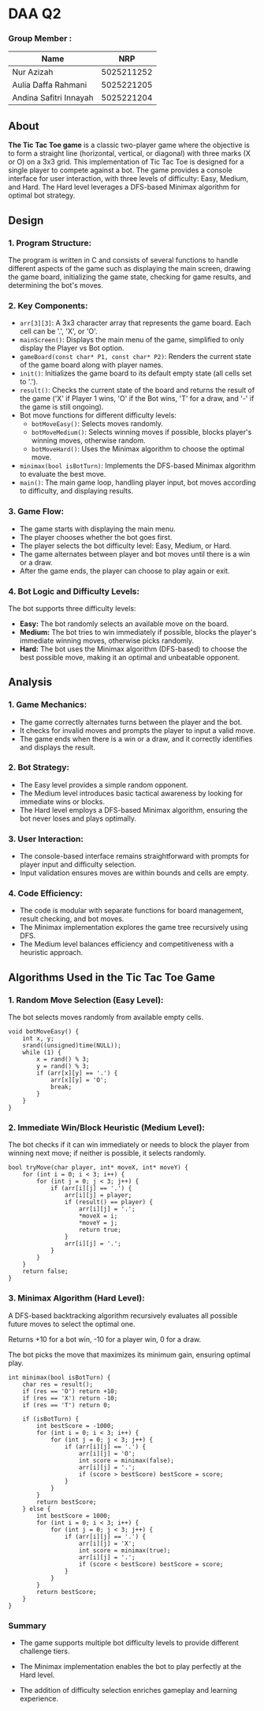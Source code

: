 # DAA Q2

### Group Member :
| Name  | NRP |
| ------------- | ------------- |
| Nur Azizah  | 5025211252 |
| Aulia Daffa Rahmani | 5025221205  |
| Andina Safitri Innayah | 5025221204  |

## About

**The Tic Tac Toe game** is a classic two-player game where the objective is to form a straight line (horizontal, vertical, or diagonal) with three marks (X or O) on a 3x3 grid. This implementation of Tic Tac Toe is designed for a single player to compete against a bot. The game provides a console interface for user interaction, with three levels of difficulty: Easy, Medium, and Hard. The Hard level leverages a DFS-based Minimax algorithm for optimal bot strategy.

## Design

### 1. Program Structure:

The program is written in C and consists of several functions to handle different aspects of the game such as displaying the main screen, drawing the game board, initializing the game state, checking for game results, and determining the bot's moves.

### 2. Key Components:

- `arr[3][3]`: A 3x3 character array that represents the game board. Each cell can be '.', 'X', or 'O'.
- `mainScreen()`: Displays the main menu of the game, simplified to only display the Player vs Bot option.
- `gameBoard(const char* P1, const char* P2)`: Renders the current state of the game board along with player names.
- `init()`: Initializes the game board to its default empty state (all cells set to '.').
- `result()`: Checks the current state of the board and returns the result of the game ('X' if Player 1 wins, 'O' if the Bot wins, 'T' for a draw, and '-' if the game is still ongoing).
- Bot move functions for different difficulty levels:
  - `botMoveEasy()`: Selects moves randomly.
  - `botMoveMedium()`: Selects winning moves if possible, blocks player's winning moves, otherwise random.
  - `botMoveHard()`: Uses the Minimax algorithm to choose the optimal move.
- `minimax(bool isBotTurn)`: Implements the DFS-based Minimax algorithm to evaluate the best move.
- `main()`: The main game loop, handling player input, bot moves according to difficulty, and displaying results.

### 3. Game Flow:

- The game starts with displaying the main menu.
- The player chooses whether the bot goes first.
- The player selects the bot difficulty level: Easy, Medium, or Hard.
- The game alternates between player and bot moves until there is a win or a draw.
- After the game ends, the player can choose to play again or exit.

### 4. Bot Logic and Difficulty Levels:

The bot supports three difficulty levels:

- **Easy:** The bot randomly selects an available move on the board.
- **Medium:** The bot tries to win immediately if possible, blocks the player's immediate winning moves, otherwise picks randomly.
- **Hard:** The bot uses the Minimax algorithm (DFS-based) to choose the best possible move, making it an optimal and unbeatable opponent.

## Analysis

### 1. Game Mechanics:

- The game correctly alternates turns between the player and the bot.
- It checks for invalid moves and prompts the player to input a valid move.
- The game ends when there is a win or a draw, and it correctly identifies and displays the result.

### 2. Bot Strategy:

- The Easy level provides a simple random opponent.
- The Medium level introduces basic tactical awareness by looking for immediate wins or blocks.
- The Hard level employs a DFS-based Minimax algorithm, ensuring the bot never loses and plays optimally.

### 3. User Interaction:

- The console-based interface remains straightforward with prompts for player input and difficulty selection.
- Input validation ensures moves are within bounds and cells are empty.

### 4. Code Efficiency:

- The code is modular with separate functions for board management, result checking, and bot moves.
- The Minimax implementation explores the game tree recursively using DFS.
- The Medium level balances efficiency and competitiveness with a heuristic approach.

## Algorithms Used in the Tic Tac Toe Game

### 1. Random Move Selection (Easy Level):

The bot selects moves randomly from available empty cells.

```
void botMoveEasy() {
    int x, y;
    srand((unsigned)time(NULL));
    while (1) {
        x = rand() % 3;
        y = rand() % 3;
        if (arr[x][y] == '.') {
            arr[x][y] = 'O';
            break;
        }
    }
}
```

### 2. Immediate Win/Block Heuristic (Medium Level):
The bot checks if it can win immediately or needs to block the player from winning next move; if neither is possible, it selects randomly.

```
bool tryMove(char player, int* moveX, int* moveY) {
    for (int i = 0; i < 3; i++) {
        for (int j = 0; j < 3; j++) {
            if (arr[i][j] == '.') {
                arr[i][j] = player;
                if (result() == player) {
                    arr[i][j] = '.';
                    *moveX = i;
                    *moveY = j;
                    return true;
                }
                arr[i][j] = '.';
            }
        }
    }
    return false;
}
```

### 3. Minimax Algorithm (Hard Level):
A DFS-based backtracking algorithm recursively evaluates all possible future moves to select the optimal one.

Returns +10 for a bot win, -10 for a player win, 0 for a draw.

The bot picks the move that maximizes its minimum gain, ensuring optimal play.

```
int minimax(bool isBotTurn) {
    char res = result();
    if (res == 'O') return +10;
    if (res == 'X') return -10;
    if (res == 'T') return 0;

    if (isBotTurn) {
        int bestScore = -1000;
        for (int i = 0; i < 3; i++) {
            for (int j = 0; j < 3; j++) {
                if (arr[i][j] == '.') {
                    arr[i][j] = 'O';
                    int score = minimax(false);
                    arr[i][j] = '.';
                    if (score > bestScore) bestScore = score;
                }
            }
        }
        return bestScore;
    } else {
        int bestScore = 1000;
        for (int i = 0; i < 3; i++) {
            for (int j = 0; j < 3; j++) {
                if (arr[i][j] == '.') {
                    arr[i][j] = 'X';
                    int score = minimax(true);
                    arr[i][j] = '.';
                    if (score < bestScore) bestScore = score;
                }
            }
        }
        return bestScore;
    }
}
```

### Summary
- The game supports multiple bot difficulty levels to provide different challenge tiers.

- The Minimax implementation enables the bot to play perfectly at the Hard level.

- The addition of difficulty selection enriches gameplay and learning experience.
